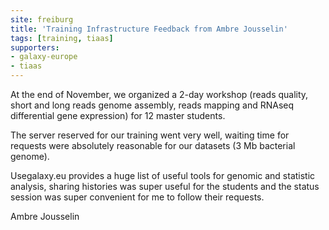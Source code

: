```yaml
---
site: freiburg
title: 'Training Infrastructure Feedback from Ambre Jousselin'
tags: [training, tiaas]
supporters:
- galaxy-europe
- tiaas
---
```


At the end of November, we organized a 2-day workshop (reads quality, short and long reads genome assembly, reads mapping and RNAseq differential gene expression) for 12 master students.

The server reserved for our training went very well, waiting time for requests were absolutely reasonable for our datasets (3 Mb bacterial genome).

Usegalaxy.eu provides a huge list of useful tools for genomic and statistic analysis, sharing histories was super useful for the students and the status session was super convenient for me to follow their requests.

Ambre Jousselin
